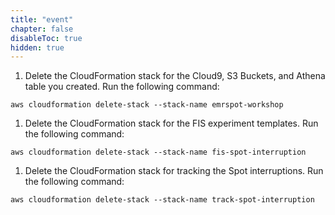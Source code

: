 ```yaml
---
title: "event"
chapter: false
disableToc: true
hidden: true
---
```


1. Delete the CloudFormation stack for the Cloud9, S3 Buckets, and Athena table you created. Run the following command:
```
aws cloudformation delete-stack --stack-name emrspot-workshop
```
1. Delete the CloudFormation stack for the FIS experiment templates. Run the following command:
```
aws cloudformation delete-stack --stack-name fis-spot-interruption
```
1. Delete the CloudFormation stack for tracking the Spot interruptions. Run the following command:
```
aws cloudformation delete-stack --stack-name track-spot-interruption
```